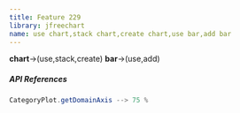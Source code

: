 ```yaml
---
title: Feature 229
library: jfreechart
name: use chart,stack chart,create chart,use bar,add bar
---
```


**chart**->(use,stack,create) **bar**->(use,add) 

##### API References

```java
CategoryPlot.getDomainAxis --> 75 %
```

